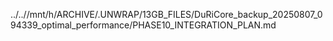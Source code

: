 ../..//mnt/h/ARCHIVE/.UNWRAP/13GB_FILES/DuRiCore_backup_20250807_094339_optimal_performance/PHASE10_INTEGRATION_PLAN.md